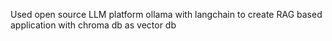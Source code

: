 Used open source LLM platform ollama with langchain to create RAG based application with chroma db as vector db
